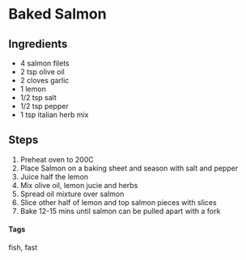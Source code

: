 # Baked Salmon

## Ingredients

* 4 salmon filets
* 2 tsp olive oil
* 2 cloves garlic
* 1 lemon
* 1/2 tsp salt
* 1/2 tsp pepper
* 1 tsp italian herb mix 

## Steps

1. Preheat oven to 200C  
2. Place Salmon on a baking sheet and season with salt and pepper
3. Juice half the lemon
4. Mix olive oil, lemon jucie and herbs
5. Spread oil mixture over salmon
6. Slice other half of lemon and top salmon pieces with slices
7. Bake 12-15 mins until salmon can be pulled apart with a fork

#### Tags
fish, fast
